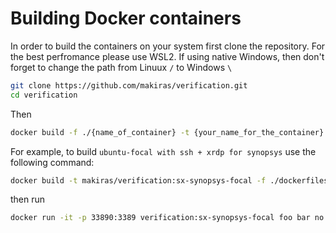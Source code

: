 # Building Docker containers

In order to build the containers on your system first clone the repository. For the best perfromance please use WSL2. If using native Windows, then don't forget to change the path from Linuux `/` to Windows `\`


```bash
git clone https://github.com/makiras/verification.git
cd verification
```

Then

```bash
docker build -f ./{name_of_container} -t {your_name_for_the_container} .
```

For example, to build `ubuntu-focal with ssh + xrdp for synopsys` use the following command:

```bash
docker build -t makiras/verification:sx-synopsys-focal -f ./dockerfiles/sx-synopsys-focal .
```

then run

```bash
docker run -it -p 33890:3389 verification:sx-synopsys-focal foo bar no
```
